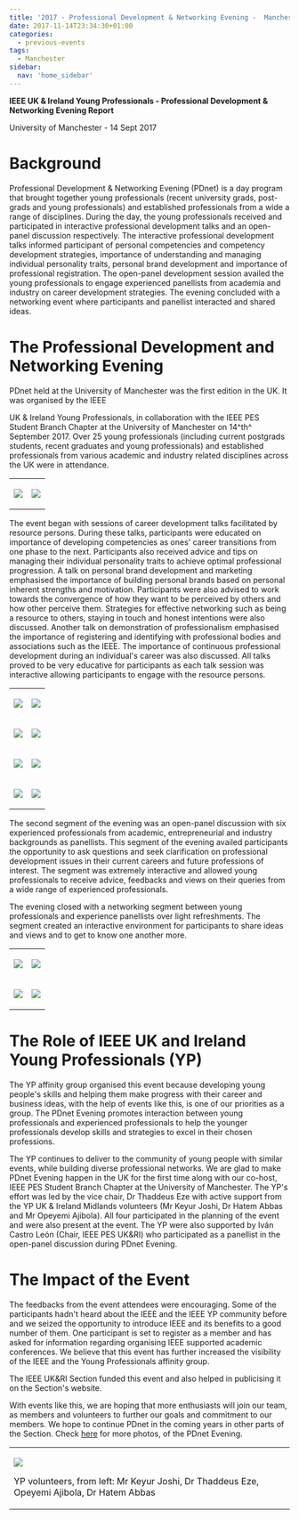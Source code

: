 ```yaml
---
title: '2017 - Professional Development & Networking Evening -  Manchester'
date: 2017-11-14T23:34:30+01:00
categories:
  - previous-events
tags:
  - Manchester
sidebar:
  nav: 'home_sidebar'
---
```


**IEEE UK & Ireland Young Professionals - Professional Development & Networking Evening Report**

University of Manchester - 14 Sept 2017

# Background

Professional Development & Networking Evening (PDnet) is a day program
that brought together young professionals (recent university grads,
post-grads and young professionals) and established professionals from a
wide a range of disciplines. During the day, the young professionals
received and participated in interactive professional development talks
and an open-panel discussion respectively. The interactive professional
development talks informed participant of personal competencies and
competency development strategies, importance of understanding and
managing individual personality traits, personal brand development and
importance of professional registration. The open-panel development
session availed the young professionals to engage experienced panellists
from academia and industry on career development strategies. The evening
concluded with a networking event where participants and panellist
interacted and shared ideas.

# The Professional Development and Networking Evening

PDnet held at the University of Manchester was the first edition in the
UK. It was organised by the IEEE

UK & Ireland Young Professionals, in collaboration with the IEEE PES
Student Branch Chapter at the University of Manchester on 14^th^
September 2017. Over 25 young professionals (including current postgrads
students, recent graduates and young professionals) and established
professionals from various academic and industry related disciplines
across the UK were in attendance.

<table>
<tbody>
<tr class="odd">
<td><p><img src="\assets\images\2017_profesional_development\image4.jpg"/></p></td>
<td><p><img src="\assets\images\2017_profesional_development\image5.jpg"/></p></td>
</tr>
</tbody>
</table>

The event began with sessions of career development talks facilitated by
resource persons. During these talks, participants were educated on
importance of developing competencies as ones' career transitions from
one phase to the next. Participants also received advice and tips on
managing their individual personality traits to achieve optimal
professional progression. A talk on personal brand development and
marketing emphasised the importance of building personal brands based on
personal inherent strengths and motivation. Participants were also
advised to work towards the convergence of how they want to be perceived
by others and how other perceive them. Strategies for effective
networking such as being a resource to others, staying in touch and
honest intentions were also discussed. Another talk on demonstration of
professionalism emphasised the importance of registering and identifying
with professional bodies and associations such as the IEEE. The
importance of continuous professional development during an individual's
career was also discussed. All talks proved to be very educative for
participants as each talk session was interactive allowing participants
to engage with the resource persons.

<table>
<tbody>
<tr class="odd">
<td><p><img src="\assets\images\2017_profesional_development\image6.jpg"/></p></td>
<td><p><img src="\assets\images\2017_profesional_development\image7.jpg"/></p></td>
</tr>
<tr class="even">
<td><p><img src="\assets\images\2017_profesional_development\image8.jpg"/></p></td>
<td><p><img src="\assets\images\2017_profesional_development\image9.jpg"/></p></td>
</tr>
<tr class="odd">
<td><p><img src="\assets\images\2017_profesional_development\image10.jpg"/></p></td>
<td><p><img src="\assets\images\2017_profesional_development\image11.jpg"/></p></td>
</tr>
<tr class="even">
<td><p><img src="\assets\images\2017_profesional_development\image12.jpg"/></p></td>
<td><p><img src="\assets\images\2017_profesional_development\image13.jpg"/></p></td>
</tr>
</tbody>
</table>

The second segment of the evening was an open-panel discussion with six
experienced professionals from academic, entrepreneurial and industry
backgrounds as panellists. This segment of the evening availed
participants the opportunity to ask questions and seek clarification on
professional development issues in their current careers and future
professions of interest. The segment was extremely interactive and
allowed young professionals to receive advice, feedbacks and views on
their queries from a wide range of experienced professionals.

The evening closed with a networking segment between young professionals
and experience panellists over light refreshments. The segment created
an interactive environment for participants to share ideas and views and
to get to know one another more.

<table>
<tbody>
<tr class="odd">
<td><p><img src="\assets\images\2017_profesional_development\image14.jpg"/></p></td>
<td><p><img src="\assets\images\2017_profesional_development\image15.jpg"/></p></td>
</tr>
<tr class="even">
<td><p><img src="\assets\images\2017_profesional_development\image16.jpg"/></p></td>
<td><p><img src="\assets\images\2017_profesional_development\image17.jpg"/></p></td>
</tr>
</tbody>
</table>

# The Role of IEEE UK and Ireland Young Professionals (YP)

The YP affinity group organised this event because developing young
people's skills and helping them make progress with their career and
business ideas, with the help of events like this, is one of our
priorities as a group. The PDnet Evening promotes interaction between
young professionals and experienced professionals to help the younger
professionals develop skills and strategies to excel in their chosen
professions.

The YP continues to deliver to the community of young people with
similar events, while building diverse professional networks. We are
glad to make PDnet Evening happen in the UK for the first time along
with our co-host, IEEE PES Student Branch Chapter at the University of
Manchester. The YP's effort was led by the vice chair, Dr Thaddeus Eze
with active support from the YP UK & Ireland Midlands volunteers (Mr
Keyur Joshi, Dr Hatem Abbas and Mr Opeyemi Ajibola). All four
participated in the planning of the event and were also present at the
event. The YP were also supported by Iván Castro León (Chair, IEEE PES
UK&RI) who participated as a panellist in the open-panel discussion
during PDnet Evening.

# The Impact of the Event

The feedbacks from the event attendees were encouraging. Some of the
participants hadn't heard about the IEEE and the IEEE YP community
before and we seized the opportunity to introduce IEEE and its benefits
to a good number of them. One participant is set to register as a member
and has asked for information regarding organising IEEE supported
academic conferences. We believe that this event has further increased
the visibility of the IEEE and the Young Professionals affinity group.

The IEEE UK&RI Section funded this event and also helped in publicising
it on the Section's website.

With events like this, we are hoping that more enthusiasts will join our
team, as members and volunteers to further our goals and commitment to
our members. We hope to continue PDnet in the coming years in other
parts of the Section. Check
[here](https://photos.app.goo.gl/fxy4Yjq2jGN1Z8lp2) for more
photos, of the PDnet Evening.

<table>
<tbody>
<tr class="odd">
<td><p><img src="\assets\images\2017_profesional_development\image18.jpg"/></p>
<p>YP volunteers, from left: Mr Keyur Joshi, Dr Thaddeus Eze, Opeyemi Ajibola, Dr Hatem Abbas</p></td>
</tr>
</tbody>
</table>
